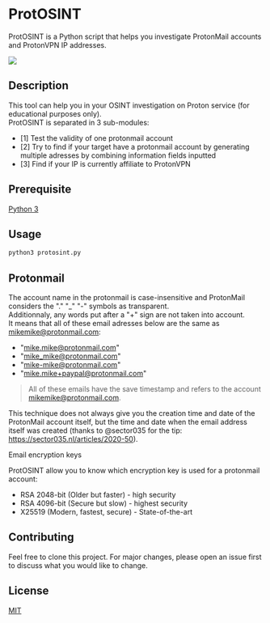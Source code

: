 # ProtOSINT
ProtOSINT is a Python script that helps you investigate ProtonMail accounts and ProtonVPN IP addresses.

![](https://github.com/pixelbubble/pixelbubble/blob/main/protosint.gif)

## Description
This tool can help you in your OSINT investigation on Proton service (for educational purposes only).  
ProtOSINT is separated in 3 sub-modules:
- [1] Test the validity of one protonmail account
- [2] Try to find if your target have a protonmail account by generating multiple adresses by combining information fields inputted
- [3] Find if your IP is currently affiliate to ProtonVPN

## Prerequisite

   [Python 3](https://www.python.org/downloads/)

## Usage

```bash
python3 protosint.py
```

## Protonmail 
The account name in the protonmail is case-insensitive and ProtonMail considers the "." "_" "-" symbols as transparent.  
Additionnaly, any words put after a "+" sign are not taken into account.  
It means that all of these email adresses below are the same as mikemike@protonmail.com:  
- "mike.mike@protonmail.com"
- "mike_mike@protonmail.com"
- "mike-mike@protonmail.com"
- "mike.mike+paypal@protonmail.com"
>All of these emails have the save timestamp and refers to the account mikemike@protonmail.com.

This technique does not always give you the creation time and date of the ProtonMail account itself, but the time and date when the email address itself was created (thanks to @sector035 for the tip: https://sector035.nl/articles/2020-50).

Email encryption keys

ProtOSINT allow you to know which encryption key is used for a protonmail account:
- RSA 2048-bit (Older but faster) - high security
- RSA 4096-bit (Secure but slow) - highest security
- X25519 (Modern, fastest, secure) - State-of-the-art 

## Contributing
Feel free to clone this project. For major changes, please open an issue first to discuss what you would like to change.

## License
[MIT](https://choosealicense.com/licenses/mit/)
